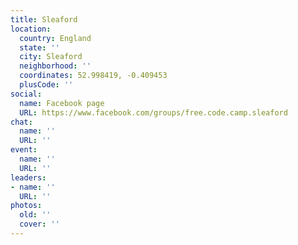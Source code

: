 ```yaml
---
title: Sleaford
location:
  country: England
  state: ''
  city: Sleaford
  neighborhood: ''
  coordinates: 52.998419, -0.409453
  plusCode: ''
social:
  name: Facebook page
  URL: https://www.facebook.com/groups/free.code.camp.sleaford
chat:
  name: ''
  URL: ''
event:
  name: ''
  URL: ''
leaders:
- name: ''
  URL: ''
photos:
  old: ''
  cover: ''
---
```

